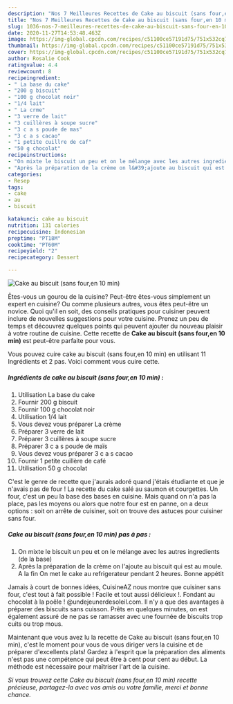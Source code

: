 ```yaml
---
description: "Nos 7 Meilleures Recettes de Cake au biscuit (sans four,en 10 min)"
title: "Nos 7 Meilleures Recettes de Cake au biscuit (sans four,en 10 min)"
slug: 1036-nos-7-meilleures-recettes-de-cake-au-biscuit-sans-four-en-10-min
date: 2020-11-27T14:53:48.463Z
image: https://img-global.cpcdn.com/recipes/c51100ce57191d75/751x532cq70/cake-au-biscuit-sans-fouren-10-min-photo-principale-de-la-recette.jpg
thumbnail: https://img-global.cpcdn.com/recipes/c51100ce57191d75/751x532cq70/cake-au-biscuit-sans-fouren-10-min-photo-principale-de-la-recette.jpg
cover: https://img-global.cpcdn.com/recipes/c51100ce57191d75/751x532cq70/cake-au-biscuit-sans-fouren-10-min-photo-principale-de-la-recette.jpg
author: Rosalie Cook
ratingvalue: 4.4
reviewcount: 8
recipeingredient:
- " La base du cake"
- "200 g biscuit"
- "100 g chocolat noir"
- "1/4 lait"
- " La crme"
- "3 verre de lait"
- "3 cuillères à soupe sucre"
- "3 c a s poude de mas"
- "3 c a s cacao"
- "1 petite cuillre de caf"
- "50 g chocolat"
recipeinstructions:
- "On mixte le biscuit un peu et on le mélange avec les autres ingredients (de la base)"
- "Après la préparation de la crème on l&#39;ajoute au biscuit qui est au moule. A la fin On met le cake au refrigerateur pendant 2 heures. Bonne appétit"
categories:
- Resep
tags:
- cake
- au
- biscuit

katakunci: cake au biscuit 
nutrition: 131 calories
recipecuisine: Indonesian
preptime: "PT18M"
cooktime: "PT60M"
recipeyield: "2"
recipecategory: Dessert

---
```



![Cake au biscuit (sans four,en 10 min)](https://img-global.cpcdn.com/recipes/c51100ce57191d75/751x532cq70/cake-au-biscuit-sans-fouren-10-min-photo-principale-de-la-recette.jpg)

Êtes-vous un gourou de la cuisine? Peut-être êtes-vous simplement un expert en cuisine? Ou comme plusieurs autres, vous êtes peut-être un novice. Quoi qu'il en soit, des conseils pratiques pour cuisiner peuvent inclure de nouvelles suggestions pour votre cuisine. Prenez un peu de temps et découvrez quelques points qui peuvent ajouter du nouveau plaisir à votre routine de cuisine. Cette recette de <strong> Cake au biscuit (sans four,en 10 min) </strong> est peut-être parfaite pour vous.

<!--inarticleads1-->

Vous pouvez cuire cake au biscuit (sans four,en 10 min) en utilisant 11 Ingrédients et 2 pas. Voici comment vous cuire cette.

##### Ingrédients de cake au biscuit (sans four,en 10 min) :

1. Utilisation  La base du cake
1. Fournir 200 g biscuit
1. Fournir 100 g chocolat noir
1. Utilisation 1/4 lait
1. Vous devez vous préparer  La crème
1. Préparer 3 verre de lait
1. Préparer 3 cuillères à soupe sucre
1. Préparer 3 c a s poude de maïs
1. Vous devez vous préparer 3 c a s cacao
1. Fournir 1 petite cuillère de café
1. Utilisation 50 g chocolat


C&#39;est le genre de recette que j&#39;aurais adoré quand j&#39;étais étudiante et que je n&#39;avais pas de four ! La recette du cake salé au saumon et courgettes. Un four, c&#39;est un peu la base des bases en cuisine. Mais quand on n&#39;a pas la place, pas les moyens ou alors que notre four est en panne, on a deux options : soit on arrête de cuisiner, soit on trouve des astuces pour cuisiner sans four. 

<!--inarticleads2-->

##### Cake au biscuit (sans four,en 10 min) pas à pas :

1. On mixte le biscuit un peu et on le mélange avec les autres ingredients (de la base)
1. Après la préparation de la crème on l&#39;ajoute au biscuit qui est au moule. A la fin On met le cake au refrigerateur pendant 2 heures. Bonne appétit


Jamais à court de bonnes idées, CuisineAZ nous montre que cuisiner sans four, c&#39;est tout à fait possible ! Facile et tout aussi délicieux !. Fondant au chocolat à la poêle ! @undejeunerdesoleil.com. Il n&#39;y a que des avantages à préparer des biscuits sans cuisson. Prêts en quelques minutes, on est également assuré de ne pas se ramasser avec une fournée de biscuits trop cuits ou trop mous. 

<!--inarticleads1-->

<p>
Maintenant que vous avez lu la recette de Cake au biscuit (sans four,en 10 min), c'est le moment pour vous de vous diriger vers la cuisine et de préparer d'excellents plats! Gardez à l'esprit que la préparation des aliments n'est pas une compétence qui peut être à cent pour cent au début. La méthode est nécessaire pour maîtriser l'art de la cuisine.
</p>

<p>
<i>Si vous trouvez cette Cake au biscuit (sans four,en 10 min) recette précieuse, partagez-la avec vos amis ou votre famille, merci et bonne chance.</i>
</p>
